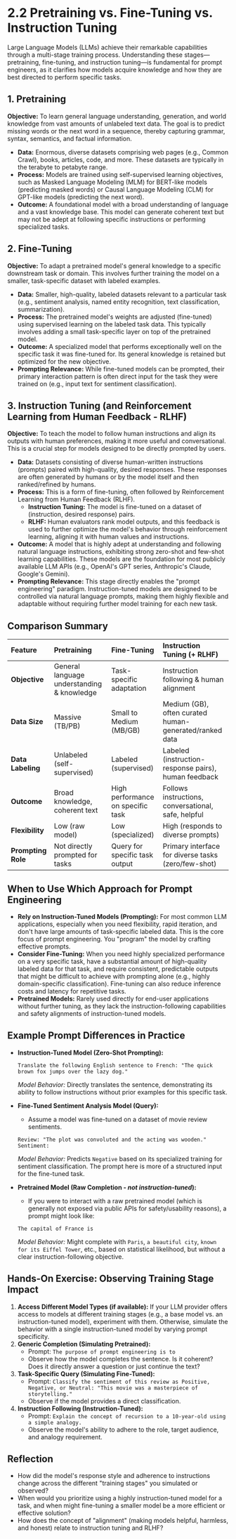 # 2.2 Pretraining vs. Fine-Tuning vs. Instruction Tuning

Large Language Models (LLMs) achieve their remarkable capabilities through a multi-stage training process. Understanding these stages—pretraining, fine-tuning, and instruction tuning—is fundamental for prompt engineers, as it clarifies how models acquire knowledge and how they are best directed to perform specific tasks.

## 1. Pretraining

**Objective:** To learn general language understanding, generation, and world knowledge from vast amounts of unlabeled text data. The goal is to predict missing words or the next word in a sequence, thereby capturing grammar, syntax, semantics, and factual information.

*   **Data:** Enormous, diverse datasets comprising web pages (e.g., Common Crawl), books, articles, code, and more. These datasets are typically in the terabyte to petabyte range.
*   **Process:** Models are trained using self-supervised learning objectives, such as Masked Language Modeling (MLM) for BERT-like models (predicting masked words) or Causal Language Modeling (CLM) for GPT-like models (predicting the next word).
*   **Outcome:** A foundational model with a broad understanding of language and a vast knowledge base. This model can generate coherent text but may not be adept at following specific instructions or performing specialized tasks.

## 2. Fine-Tuning

**Objective:** To adapt a pretrained model's general knowledge to a specific downstream task or domain. This involves further training the model on a smaller, task-specific dataset with labeled examples.

*   **Data:** Smaller, high-quality, labeled datasets relevant to a particular task (e.g., sentiment analysis, named entity recognition, text classification, summarization).
*   **Process:** The pretrained model's weights are adjusted (fine-tuned) using supervised learning on the labeled task data. This typically involves adding a small task-specific layer on top of the pretrained model.
*   **Outcome:** A specialized model that performs exceptionally well on the specific task it was fine-tuned for. Its general knowledge is retained but optimized for the new objective.
*   **Prompting Relevance:** While fine-tuned models can be prompted, their primary interaction pattern is often direct input for the task they were trained on (e.g., input text for sentiment classification).

## 3. Instruction Tuning (and Reinforcement Learning from Human Feedback - RLHF)

**Objective:** To teach the model to follow human instructions and align its outputs with human preferences, making it more useful and conversational. This is a crucial step for models designed to be directly prompted by users.

*   **Data:** Datasets consisting of diverse human-written instructions (prompts) paired with high-quality, desired responses. These responses are often generated by humans or by the model itself and then ranked/refined by humans.
*   **Process:** This is a form of fine-tuning, often followed by Reinforcement Learning from Human Feedback (RLHF).
    *   **Instruction Tuning:** The model is fine-tuned on a dataset of (instruction, desired response) pairs.
    *   **RLHF:** Human evaluators rank model outputs, and this feedback is used to further optimize the model's behavior through reinforcement learning, aligning it with human values and instructions.
*   **Outcome:** A model that is highly adept at understanding and following natural language instructions, exhibiting strong zero-shot and few-shot learning capabilities. These models are the foundation for most publicly available LLM APIs (e.g., OpenAI's GPT series, Anthropic's Claude, Google's Gemini).
*   **Prompting Relevance:** This stage directly enables the "prompt engineering" paradigm. Instruction-tuned models are designed to be controlled via natural language prompts, making them highly flexible and adaptable without requiring further model training for each new task.

## Comparison Summary

| Feature           | Pretraining                                  | Fine-Tuning                                  | Instruction Tuning (+ RLHF)                               |
| :---------------- | :------------------------------------------- | :------------------------------------------- | :-------------------------------------------------------- |
| **Objective**     | General language understanding & knowledge   | Task-specific adaptation                     | Instruction following & human alignment                   |
| **Data Size**     | Massive (TB/PB)                              | Small to Medium (MB/GB)                      | Medium (GB), often curated human-generated/ranked data    |
| **Data Labeling** | Unlabeled (self-supervised)                  | Labeled (supervised)                         | Labeled (instruction-response pairs), human feedback      |
| **Outcome**       | Broad knowledge, coherent text               | High performance on specific task            | Follows instructions, conversational, safe, helpful       |
| **Flexibility**   | Low (raw model)                              | Low (specialized)                            | High (responds to diverse prompts)                         |
| **Prompting Role**| Not directly prompted for tasks              | Query for specific task output               | Primary interface for diverse tasks (zero/few-shot)       |

## When to Use Which Approach for Prompt Engineering

*   **Rely on Instruction-Tuned Models (Prompting):** For most common LLM applications, especially when you need flexibility, rapid iteration, and don't have large amounts of task-specific labeled data. This is the core focus of prompt engineering. You "program" the model by crafting effective prompts.
*   **Consider Fine-Tuning:** When you need highly specialized performance on a very specific task, have a substantial amount of high-quality labeled data for that task, and require consistent, predictable outputs that might be difficult to achieve with prompting alone (e.g., highly domain-specific classification). Fine-tuning can also reduce inference costs and latency for repetitive tasks.
*   **Pretrained Models:** Rarely used directly for end-user applications without further tuning, as they lack the instruction-following capabilities and safety alignments of instruction-tuned models.

## Example Prompt Differences in Practice

*   **Instruction-Tuned Model (Zero-Shot Prompting):**
    ```
    Translate the following English sentence to French: "The quick brown fox jumps over the lazy dog."
    ```
    *Model Behavior:* Directly translates the sentence, demonstrating its ability to follow instructions without prior examples for this specific task.

*   **Fine-Tuned Sentiment Analysis Model (Query):**
    *   Assume a model was fine-tuned on a dataset of movie review sentiments.
    ```
    Review: "The plot was convoluted and the acting was wooden."
    Sentiment:
    ```
    *Model Behavior:* Predicts `Negative` based on its specialized training for sentiment classification. The prompt here is more of a structured input for the fine-tuned task.

*   **Pretrained Model (Raw Completion - *not instruction-tuned*):**
    *   If you were to interact with a raw pretrained model (which is generally not exposed via public APIs for safety/usability reasons), a prompt might look like:
    ```
    The capital of France is
    ```
    *Model Behavior:* Might complete with `Paris`, `a beautiful city`, `known for its Eiffel Tower`, etc., based on statistical likelihood, but without a clear instruction-following objective.

## Hands-On Exercise: Observing Training Stage Impact

1.  **Access Different Model Types (if available):** If your LLM provider offers access to models at different training stages (e.g., a base model vs. an instruction-tuned model), experiment with them. Otherwise, simulate the behavior with a single instruction-tuned model by varying prompt specificity.
2.  **Generic Completion (Simulating Pretrained):**
    *   Prompt: `The purpose of prompt engineering is to`
    *   Observe how the model completes the sentence. Is it coherent? Does it directly answer a question or just continue the text?
3.  **Task-Specific Query (Simulating Fine-Tuned):**
    *   Prompt: `Classify the sentiment of this review as Positive, Negative, or Neutral: "This movie was a masterpiece of storytelling."`
    *   Observe if the model provides a direct classification.
4.  **Instruction Following (Instruction-Tuned):**
    *   Prompt: `Explain the concept of recursion to a 10-year-old using a simple analogy.`
    *   Observe the model's ability to adhere to the role, target audience, and analogy requirement.

## Reflection

*   How did the model's response style and adherence to instructions change across the different "training stages" you simulated or observed?
*   When would you prioritize using a highly instruction-tuned model for a task, and when might fine-tuning a smaller model be a more efficient or effective solution?
*   How does the concept of "alignment" (making models helpful, harmless, and honest) relate to instruction tuning and RLHF?
